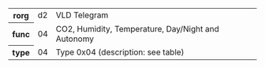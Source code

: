 <table>
    <tr>
      <th>rorg</th>
      <td>d2</td>
      <td>VLD Telegram</td>
    </tr>
    <tr>
      <th>func</th>
      <td>04</td>
      <td>CO2, Humidity, Temperature, Day/Night and Autonomy</td>
    </tr>
    <tr>
      <th>type</th>
      <td>04</td>
      <td>Type 0x04 (description: see table)</td>
    </tr>
  </table>